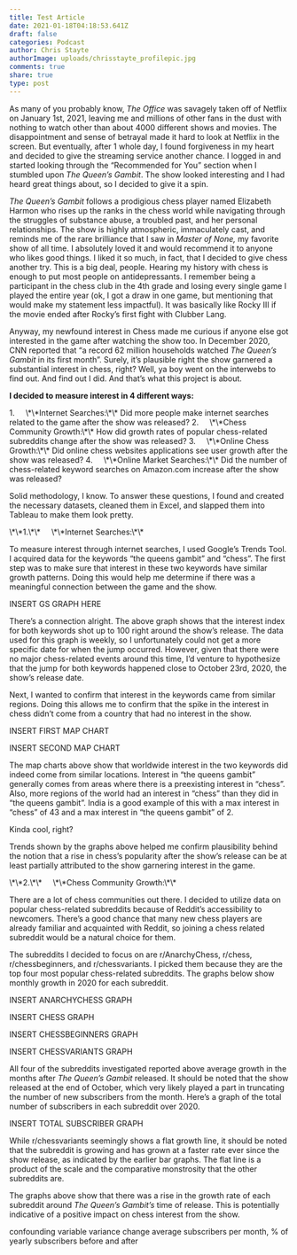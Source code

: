 ```yaml
---
title: Test Article
date: 2021-01-18T04:18:53.641Z
draft: false
categories: Podcast
author: Chris Stayte
authorImage: uploads/chrisstayte_profilepic.jpg
comments: true
share: true
type: post
---
```

As many of you probably know, *The Office* was savagely taken off of Netflix on January 1st, 2021, leaving me and millions of other fans in the dust with nothing to watch other than about 4000 different shows and movies. The disappointment and sense of betrayal made it hard to look at Netflix in the screen. But eventually, after 1 whole day, I found forgiveness in my heart and decided to give the streaming service another chance. I logged in and started looking through the “Recommended for You” section when I stumbled upon *The Queen’s Gambit*. The show looked interesting and I had heard great things about, so I decided to give it a spin.

*The Queen’s Gambit* follows a prodigious chess player named Elizabeth Harmon who rises up the ranks in the chess world while navigating through the struggles of substance abuse, a troubled past, and her personal relationships. The show is highly atmospheric, immaculately cast, and reminds me of the rare brilliance that I saw in *Master of None,* my favorite show of all time. I absolutely loved it and would recommend it to anyone who likes good things. I liked it so much, in fact, that I decided to give chess another try. This is a big deal, people. Hearing my history with chess is enough to put most people on antidepressants. I remember being a participant in the chess club in the 4th grade and losing every single game I played the entire year (ok, I got a draw in one game, but mentioning that would make my statement less impactful). It was basically like Rocky III if the movie ended after Rocky’s first fight with Clubber Lang.

Anyway, my newfound interest in Chess made me curious if anyone else got interested in the game after watching the show too. In December 2020, CNN reported that “a record 62 million households watched *The Queen’s Gambit* in its first month”. Surely, it’s plausible right the show garnered a substantial interest in chess, right? Well, ya boy went on the interwebs to find out. And find out I did. And that’s what this project is about.

**I decided to measure interest in 4 different ways:**

<!--\\[if !supportLists]-->1.     <!--\\[endif]-->\*\*Internet Searches:\*\* Did more people make internet searches related to the game after the show was released?

<!--\\[if !supportLists]-->2.     <!--\\[endif]-->\*\*Chess Community Growth:\*\* How did growth rates of popular chess-related subreddits change after the show was released?

<!--\\[if !supportLists]-->3.     <!--\\[endif]-->\*\*Online Chess Growth:\*\* Did online chess websites applications see user growth after the show was released?

<!--\\[if !supportLists]-->4.     <!--\\[endif]-->\*\*Online Market Searches:\*\* Did the number of chess-related keyword searches on Amazon.com increase after the show was released?

Solid methodology, I know. To answer these questions, I found and created the necessary datasets, cleaned them in Excel, and slapped them into Tableau to make them look pretty.

<!--\\[if !supportLists]-->\*\*1.\*\*     <!--\\[endif]-->\*\*Internet Searches:\*\*

To measure interest through internet searches, I used Google’s Trends Tool. I acquired data for the keywords “the queens gambit” and “chess”. The first step was to make sure that interest in these two keywords have similar growth patterns. Doing this would help me determine if there was a meaningful connection between the game and the show.

INSERT GS GRAPH HERE

There’s a connection alright. The above graph shows that the interest index for both keywords shot up to 100 right around the show’s release. The data used for this graph is weekly, so I unfortunately could not get a more specific date for when the jump occurred. However, given that there were no major chess-related events around this time, I’d venture to hypothesize that the jump for both keywords happened close to October 23rd, 2020, the show’s release date.

Next, I wanted to confirm that interest in the keywords came from similar regions. Doing this allows me to confirm that the spike in the interest in chess didn’t come from a country that had no interest in the show.

INSERT FIRST MAP CHART

INSERT SECOND MAP CHART

The map charts above show that worldwide interest in the two keywords did indeed come from similar locations. Interest in “the queens gambit” generally comes from areas where there is a preexisting interest in “chess”. Also, more regions of the world had an interest in “chess” than they did in “the queens gambit”. India is a good example of this with a max interest in “chess” of 43 and a max interest in “the queens gambit” of 2.

Kinda cool, right?

Trends shown by the graphs above helped me confirm plausibility behind the notion that a rise in chess’s popularity after the show’s release can be at least partially attributed to the show garnering interest in the game.

<!--\\[if !supportLists]-->\*\*2.\*\*     <!--\\[endif]-->\*\*Chess Community Growth:\*\*

There are a lot of chess communities out there. I decided to utilize data on popular chess-related subreddits because of Reddit’s accessibility to newcomers. There’s a good chance that many new chess players are already familiar and acquainted with Reddit, so joining a chess related subreddit would be a natural choice for them.

The subreddits I decided to focus on are r/AnarchyChess, r/chess, r/chessbeginners, and r/chessvariants. I picked them because they are the top four most popular chess-related subreddits. The graphs below show monthly growth in 2020 for each subreddit.

INSERT ANARCHYCHESS GRAPH

INSERT CHESS GRAPH

INSERT CHESSBEGINNERS GRAPH

INSERT CHESSVARIANTS GRAPH

All four of the subreddits investigated reported above average growth in the months after *The Queen’s Gambit* released. It should be noted that the show released at the end of October, which very likely played a part in truncating the number of new subscribers from the month. Here’s a graph of the total number of subscribers in each subreddit over 2020.

INSERT TOTAL SUBSCRIBER GRAPH

While r/chessvariants seemingly shows a flat growth line, it should be noted that the subreddit is growing and has grown at a faster rate ever since the show release, as indicated by the earlier bar graphs. The flat line is a product of the scale and the comparative monstrosity that the other subreddits are.

The graphs above show that there was a rise in the growth rate of each subreddit around *The Queen’s Gambit’s* time of release. This is potentially indicative of a positive impact on chess interest from the show.

confounding variable variance change average subscribers per month, % of yearly subscribers before and after

<!--EndFragment-->
